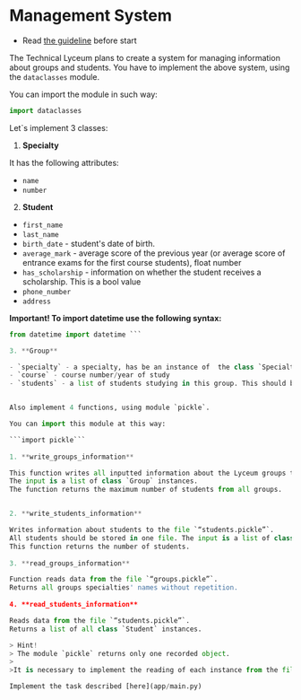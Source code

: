 # Management System

- Read [the guideline](https://github.com/mate-academy/py-task-guideline/blob/main/README.md) before start


The Technical Lyceum plans to create a system for managing information about groups and students.
You have to implement the above system, using the `dataclasses` module.

You can import the module in such way:
 
```python
import dataclasses
```
 
Let`s implement 3 classes:
 
1. **Specialty**

It has the following attributes:

- `name`
- `number`
 
2. **Student**

- `first_name`
- `last_name`
- `birth_date` - student's date of birth.
- `average_mark` -  average score of the previous year (or average score of entrance exams for the first course students), float number
- `has_scholarship` - information on whether the student receives a scholarship. This is a bool value
- `phone_number`
- `address`

**Important! To import datetime use the following syntax:**

```python
from datetime import datetime ```

3. **Group**

- `specialty` - a specialty, has be an instance of  the class `Specialty`
- `course` - course number/year of study
- `students` - a list of students studying in this group. This should be a list of instances of the class `Student`. 


Also implement 4 functions, using module `pickle`.

You can import this module at this way:

```import pickle```
 
1. **write_groups_information**

This function writes all inputted information about the Lyceum groups to the file named `“groups.pickle”`.
The input is a list of class `Group` instances.
The function returns the maximum number of students from all groups.


2. **write_students_information**

Writes information about students to the file `“students.pickle”`.
All students should be stored in one file. The input is a list of class `Student` instances.
This function returns the number of students.
 
3. **read_groups_information**

Function reads data from the file `“groups.pickle”`.
Returns all groups specialties' names without repetition.
 
4. **read_students_information** 

Reads data from the file `“students.pickle”`.
Returns a list of all class `Student` instances.

> Hint!
> The module `pickle` returns only one recorded object. 
> 
>It is necessary to implement the reading of each instance from the file for the functions `read_students_information` and `read_groups_information`

Implement the task described [here](app/main.py)
